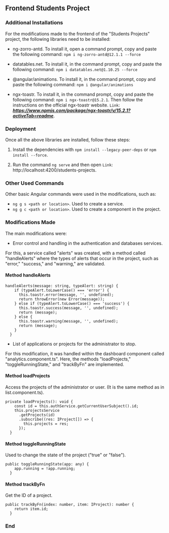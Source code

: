 ## Frontend Students Project


### Additional Installations
For the modifications made to the frontend of the "Students Projects" project, the following libraries need to be installed:

- ng-zorro-antd. To install it, open a command prompt, copy and paste the following command: `npm i ng-zorro-antd@12.1.1 --force`

- datatables.net. To install it, in the command prompt, copy and paste the following command: `npm i datatables.net@1.10.25 --force`

- @angular/animations. To install it, in the command prompt, copy and paste the following command: `npm i @angular/animations`

- ngx-toastr. To install it, in the command prompt, copy and paste the following command: `npm i ngx-toastr@15.2.1`. Then follow the instructions on the official ngx-toastr website. `Link`: ***https://www.npmjs.com/package/ngx-toastr/v/15.2.1?activeTab=readme***.

### Deployment

Once all the above libraries are installed, follow these steps:

1. Install the dependencies with `npm install --legacy-peer-deps` or `npm install --force`.

2. Run the command `ng serve` and then open `Link`: http://localhost:4200/students-projects.

### Other Used Commands

Other basic Angular commands were used in the modifications, such as:

- `ng g s <path or location>`. Used to create a service.
- `ng g c <path or location>`. Used to create a component in the project.

### Modifications Made

The main modifications were:

- Error control and handling in the authentication and databases services.

For this, a service called "alerts" was created, with a method called "handleAlerts" where the types of alerts that occur in the project, such as "error," "success," and "warning," are validated.

#### Method handleAlerts

```
handleAlerts(message: string, typeAlert: string) {
    if (typeAlert.toLowerCase() === 'error') {
      this.toastr.error(message, '', undefined);
      return throwError(new Error(message));
    } else if (typeAlert.toLowerCase() === 'success') {
      this.toastr.success(message, '', undefined);
      return (message);
    } else {
      this.toastr.warning(message, '', undefined);
      return (message);
    }
  }
```

- List of applications or projects for the administrator to stop.

For this modification, it was handled within the dashboard component called "analytics.component.ts". Here, the methods "loadProjects," "toggleRunningState," and "trackByFn" are implemented.

#### Method loadProjects

Access the projects of the administrator or user. (It is the same method as in list.component.ts).

``` 
private loadProjects(): void {
    const id = this.authService.getCurrentUserSubject().id;
    this.projectsService
      .getProjects(id)
      .subscribe((res: IProject[]) => {
        this.projects = res;
      });
  }

```

#### Method toggleRunningState

Used to change the state of the project ("true" or "false").

``` 
public toggleRunningState(app: any) {
    app.running = !app.running;
  }

```

#### Method trackByFn

Get the ID of a project.

``` 
public trackByFn(index: number, item: IProject): number {
    return item.id;
  }

```

### End

